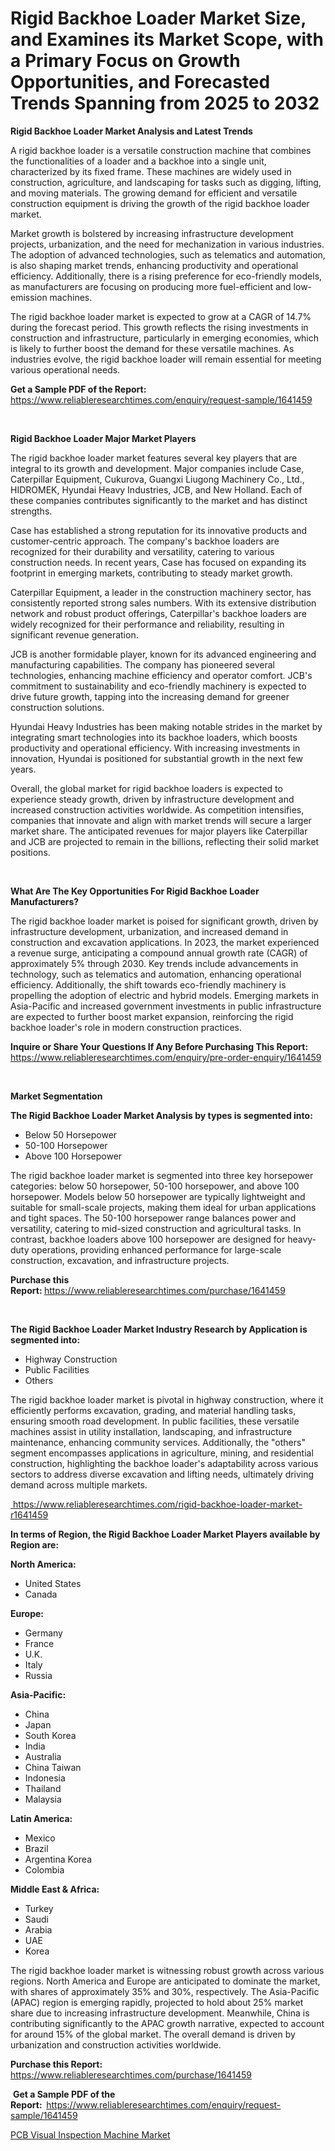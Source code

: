 <p><h1>Rigid Backhoe Loader Market Size, and Examines its Market Scope, with a Primary Focus on Growth Opportunities, and Forecasted Trends Spanning from 2025 to 2032</h1></p><p><strong>Rigid Backhoe Loader Market Analysis and Latest Trends</strong></p>
<p><p>A rigid backhoe loader is a versatile construction machine that combines the functionalities of a loader and a backhoe into a single unit, characterized by its fixed frame. These machines are widely used in construction, agriculture, and landscaping for tasks such as digging, lifting, and moving materials. The growing demand for efficient and versatile construction equipment is driving the growth of the rigid backhoe loader market.</p><p>Market growth is bolstered by increasing infrastructure development projects, urbanization, and the need for mechanization in various industries. The adoption of advanced technologies, such as telematics and automation, is also shaping market trends, enhancing productivity and operational efficiency. Additionally, there is a rising preference for eco-friendly models, as manufacturers are focusing on producing more fuel-efficient and low-emission machines.</p><p>The rigid backhoe loader market is expected to grow at a CAGR of 14.7% during the forecast period. This growth reflects the rising investments in construction and infrastructure, particularly in emerging economies, which is likely to further boost the demand for these versatile machines. As industries evolve, the rigid backhoe loader will remain essential for meeting various operational needs.</p></p>
<p><strong>Get a Sample PDF of the Report:&nbsp;</strong> <a href="https://www.reliableresearchtimes.com/enquiry/request-sample/1641459?utm_campaign=2102&utm_medium=2&utm_source=Github&utm_content=ia&utm_term=22022025&utm_id=rigid-backhoe-loader">https://www.reliableresearchtimes.com/enquiry/request-sample/1641459</a></p>
<p>&nbsp;</p>
<p><strong>Rigid Backhoe Loader Major Market Players</strong></p>
<p><p>The rigid backhoe loader market features several key players that are integral to its growth and development. Major companies include Case, Caterpillar Equipment, Cukurova, Guangxi Liugong Machinery Co., Ltd., HIDROMEK, Hyundai Heavy Industries, JCB, and New Holland. Each of these companies contributes significantly to the market and has distinct strengths.</p><p>Case has established a strong reputation for its innovative products and customer-centric approach. The company's backhoe loaders are recognized for their durability and versatility, catering to various construction needs. In recent years, Case has focused on expanding its footprint in emerging markets, contributing to steady market growth.</p><p>Caterpillar Equipment, a leader in the construction machinery sector, has consistently reported strong sales numbers. With its extensive distribution network and robust product offerings, Caterpillar's backhoe loaders are widely recognized for their performance and reliability, resulting in significant revenue generation.</p><p>JCB is another formidable player, known for its advanced engineering and manufacturing capabilities. The company has pioneered several technologies, enhancing machine efficiency and operator comfort. JCB's commitment to sustainability and eco-friendly machinery is expected to drive future growth, tapping into the increasing demand for greener construction solutions.</p><p>Hyundai Heavy Industries has been making notable strides in the market by integrating smart technologies into its backhoe loaders, which boosts productivity and operational efficiency. With increasing investments in innovation, Hyundai is positioned for substantial growth in the next few years.</p><p>Overall, the global market for rigid backhoe loaders is expected to experience steady growth, driven by infrastructure development and increased construction activities worldwide. As competition intensifies, companies that innovate and align with market trends will secure a larger market share. The anticipated revenues for major players like Caterpillar and JCB are projected to remain in the billions, reflecting their solid market positions.</p></p>
<p>&nbsp;</p>
<p><strong>What Are The Key Opportunities For Rigid Backhoe Loader Manufacturers?</strong></p>
<p><p>The rigid backhoe loader market is poised for significant growth, driven by infrastructure development, urbanization, and increased demand in construction and excavation applications. In 2023, the market experienced a revenue surge, anticipating a compound annual growth rate (CAGR) of approximately 5% through 2030. Key trends include advancements in technology, such as telematics and automation, enhancing operational efficiency. Additionally, the shift towards eco-friendly machinery is propelling the adoption of electric and hybrid models. Emerging markets in Asia-Pacific and increased government investments in public infrastructure are expected to further boost market expansion, reinforcing the rigid backhoe loader's role in modern construction practices.</p></p>
<p><strong>Inquire or Share Your Questions If Any Before Purchasing This Report:</strong> <a href="https://www.reliableresearchtimes.com/enquiry/pre-order-enquiry/1641459?utm_campaign=2102&utm_medium=2&utm_source=Github&utm_content=ia&utm_term=22022025&utm_id=rigid-backhoe-loader">https://www.reliableresearchtimes.com/enquiry/pre-order-enquiry/1641459</a></p>
<p>&nbsp;</p>
<p><strong>Market Segmentation</strong></p>
<p><strong>The Rigid Backhoe Loader Market Analysis by types is segmented into:</strong></p>
<p><ul><li>Below 50 Horsepower</li><li>50-100 Horsepower</li><li>Above 100 Horsepower</li></ul></p>
<p><p>The rigid backhoe loader market is segmented into three key horsepower categories: below 50 horsepower, 50-100 horsepower, and above 100 horsepower. Models below 50 horsepower are typically lightweight and suitable for small-scale projects, making them ideal for urban applications and tight spaces. The 50-100 horsepower range balances power and versatility, catering to mid-sized construction and agricultural tasks. In contrast, backhoe loaders above 100 horsepower are designed for heavy-duty operations, providing enhanced performance for large-scale construction, excavation, and infrastructure projects.</p></p>
<p><strong>Purchase this Report:&nbsp;</strong><a href="https://www.reliableresearchtimes.com/purchase/1641459?utm_campaign=2102&utm_medium=2&utm_source=Github&utm_content=ia&utm_term=22022025&utm_id=rigid-backhoe-loader">https://www.reliableresearchtimes.com/purchase/1641459</a></p>
<p>&nbsp;</p>
<p><strong>The Rigid Backhoe Loader Market Industry Research by Application is segmented into:</strong></p>
<p><ul><li>Highway Construction</li><li>Public Facilities</li><li>Others</li></ul></p>
<p><p>The rigid backhoe loader market is pivotal in highway construction, where it efficiently performs excavation, grading, and material handling tasks, ensuring smooth road development. In public facilities, these versatile machines assist in utility installation, landscaping, and infrastructure maintenance, enhancing community services. Additionally, the "others" segment encompasses applications in agriculture, mining, and residential construction, highlighting the backhoe loader's adaptability across various sectors to address diverse excavation and lifting needs, ultimately driving demand across multiple markets.</p></p>
<p><a href="https://www.reliableresearchtimes.com/rigid-backhoe-loader-market-r1641459?utm_campaign=2102&utm_medium=2&utm_source=Github&utm_content=ia&utm_term=22022025&utm_id=rigid-backhoe-loader">&nbsp;https://www.reliableresearchtimes.com/rigid-backhoe-loader-market-r1641459</a></p>
<p><strong>In terms of Region, the Rigid Backhoe Loader Market Players available by Region are:</strong></p>
<p>
    <p> <strong> North America: </strong>
        <ul>
            <li>United States</li>
            <li>Canada</li>
        </ul>
        </p> 
    <p> <strong> Europe: </strong>
        <ul>
            <li>Germany</li>
            <li>France</li>
            <li>U.K.</li>
            <li>Italy</li>
            <li>Russia</li>
        </ul>
        </p> 
    <p> <strong> Asia-Pacific: </strong>
        <ul>
            <li>China</li>
            <li>Japan</li>
            <li>South Korea</li>
            <li>India</li>
            <li>Australia</li>
            <li>China Taiwan</li>
            <li>Indonesia</li>
            <li>Thailand</li>
            <li>Malaysia</li>
        </ul>
        </p> 
    <p> <strong> Latin America: </strong>
        <ul>
            <li>Mexico</li>
            <li>Brazil</li>
            <li>Argentina Korea</li>
            <li>Colombia</li>
        </ul>
        </p> 
    <p> <strong> Middle East & Africa: </strong>
        <ul>
            <li>Turkey</li>
            <li>Saudi</li>
            <li>Arabia</li>
            <li>UAE</li>
            <li>Korea</li>
        </ul>
    </p>
    </p>
<p><p>The rigid backhoe loader market is witnessing robust growth across various regions. North America and Europe are anticipated to dominate the market, with shares of approximately 35% and 30%, respectively. The Asia-Pacific (APAC) region is emerging rapidly, projected to hold about 25% market share due to increasing infrastructure development. Meanwhile, China is contributing significantly to the APAC growth narrative, expected to account for around 15% of the global market. The overall demand is driven by urbanization and construction activities worldwide.</p></p>
<p><strong>Purchase this Report: </strong><a href="https://www.reliableresearchtimes.com/purchase/1641459?utm_campaign=2102&utm_medium=2&utm_source=Github&utm_content=ia&utm_term=22022025&utm_id=rigid-backhoe-loader">https://www.reliableresearchtimes.com/purchase/1641459</a></p>
<p>&nbsp;<strong>Get a Sample PDF of the Report:&nbsp;&nbsp;</strong><a href="https://www.reliableresearchtimes.com/enquiry/request-sample/1641459?utm_campaign=2102&utm_medium=2&utm_source=Github&utm_content=ia&utm_term=22022025&utm_id=rigid-backhoe-loader">https://www.reliableresearchtimes.com/enquiry/request-sample/1641459</a></p>
<p><strong></strong></p>
<p><p><a href="https://github.com/ygfu6u/Market-Research-Report-List-1/blob/main/pcb-visual-inspection-machine-market.md?utm_campaign=2102&utm_medium=2&utm_source=Github&utm_content=ia&utm_term=22022025&utm_id=rigid-backhoe-loader">PCB Visual Inspection Machine Market</a></p></p>